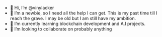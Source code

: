 - 👋 Hi, I’m @vinylacker
- 👀 I’m a newbie, so I need all the help I can get. This is my past time till I reach the grave. I may be old but I am still have my ambition. 
- 🌱 I’m currently learning blockchain development and A.I projects. 
- 💞️ I’m looking to collaborate on probably anything
  

<!---
vinylacker/vinylacker is a ✨ special ✨ repository because its `README.md` (this file) appears on your GitHub profile.
You can click the Preview link to take a look at your changes.
--->
